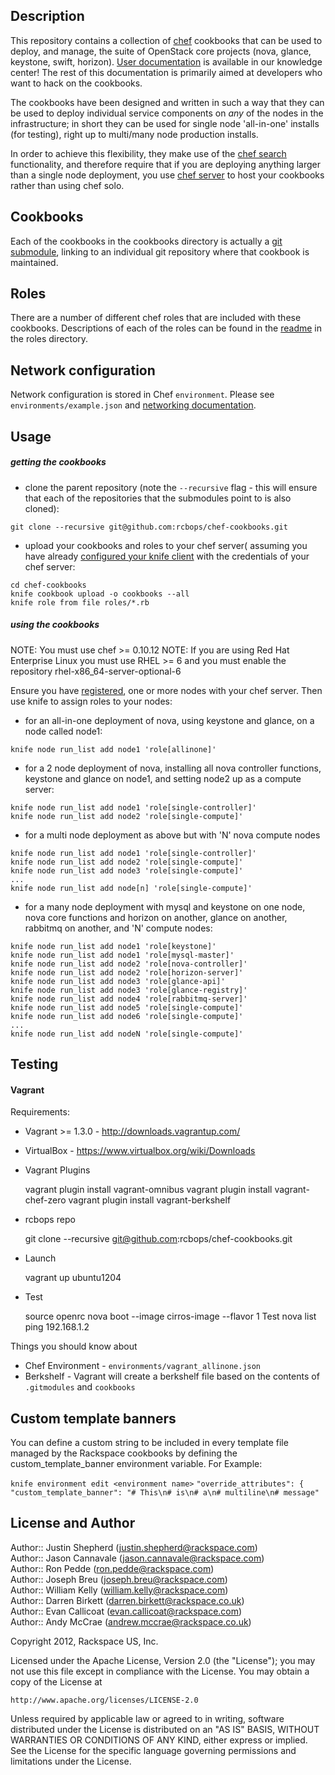 ## Description ##

This repository contains a collection of [chef](http://www.opscode.com/chef/) cookbooks  that can be used to deploy, and manage, the suite of OpenStack core projects (nova, glance, keystone, swift, horizon).  [User documentation](http://www.rackspace.com/knowledge_center/getting-started/rackspace-private-cloud) is available in our knowledge center!  The rest of this documentation is primarily aimed at developers who want to hack on the cookbooks.

The cookbooks have been designed and written in such a way that they can be used to deploy individual service components on _any_ of the nodes in the infrastructure; in short they can be used for single node 'all-in-one' installs (for testing), right up to multi/many node production installs.  

In order to achieve this flexibility, they make use of the [chef search](http://wiki.opscode.com/display/chef/Search)  functionality, and therefore require that if you are deploying anything larger than a single node deployment, you use [chef server](http://wiki.opscode.com/display/chef/Chef+Server) to host your cookbooks rather than using chef solo.  

## Cookbooks ##

Each of the cookbooks in the cookbooks directory is actually a [git submodule](http://help.github.com/submodules/), linking to an individual git repository where that cookbook is maintained.  

## Roles ##

There are a number of different chef roles that are included with these cookbooks.  Descriptions of each of the roles can be found in the [readme](https://github.com/rcbops/chef-cookbooks/blob/master/roles/README.md) in the roles directory.  

## Network configuration ##
Network configuration is stored in Chef `environment`. Please see `environments/example.json` and [networking documentation](networking.md).

## Usage ##

##### getting the cookbooks #####

* clone the parent repository (note the `--recursive` flag - this will ensure that each of the repositories that the submodules point to is also cloned):

`git clone --recursive git@github.com:rcbops/chef-cookbooks.git`  

* upload your cookbooks and roles to your chef server( assuming  you have already [configured your knife client](http://wiki.opscode.com/display/chef/Fast+Start+Guide) with the credentials of your chef server:  

`cd chef-cookbooks`  
`knife cookbook upload -o cookbooks --all`  
`knife role from file roles/*.rb`

##### using the cookbooks #####

NOTE: You must use chef >= 0.10.12
NOTE: If you are using Red Hat Enterprise Linux you must use RHEL >= 6 and you must enable the repository rhel-x86_64-server-optional-6

Ensure you have [registered](http://wiki.opscode.com/display/chef/Cookbook+Fast+Start+Guide#CookbookFastStartGuide-Registeranodewithchefclient),  one or more nodes with your chef server.  Then use knife to assign roles to your nodes:

* for an all-in-one deployment of nova, using keystone and glance, on a node called node1:  

`knife node run_list add node1 'role[allinone]'`  

* for a 2 node deployment of nova, installing all nova controller functions, keystone and glance on node1, and setting node2 up as a compute server:  

`knife node run_list add node1 'role[single-controller]'`  
`knife node run_list add node2 'role[single-compute]'`  

* for a multi node deployment as above but with 'N' nova compute nodes  

`knife node run_list add node1 'role[single-controller]'`  
`knife node run_list add node2 'role[single-compute]'`  
`knife node run_list add node3 'role[single-compute]'`  
`...`  
`knife node run_list add node[n] 'role[single-compute]'`  

* for a many node deployment with mysql and keystone on one node, nova core functions and horizon on another, glance on another, rabbitmq on another, and 'N' compute nodes:

`knife node run_list add node1 'role[keystone]'`  
`knife node run_list add node1 'role[mysql-master]'`  
`knife node run_list add node2 'role[nova-controller]'`  
`knife node run_list add node2 'role[horizon-server]'`  
`knife node run_list add node3 'role[glance-api]'`  
`knife node run_list add node3 'role[glance-registry]'`  
`knife node run_list add node4 'role[rabbitmq-server]'`  
`knife node run_list add node5 'role[single-compute]'`  
`knife node run_list add node6 'role[single-compute]'`  
`...`  
`knife node run_list add nodeN 'role[single-compute]'`  

## Testing ###

#### Vagrant ####

Requirements:

* Vagrant >= 1.3.0 - http://downloads.vagrantup.com/
* VirtualBox - https://www.virtualbox.org/wiki/Downloads
* Vagrant Plugins

    vagrant plugin install vagrant-omnibus
    vagrant plugin install vagrant-chef-zero
    vagrant plugin install vagrant-berkshelf

* rcbops repo

    git clone --recursive git@github.com:rcbops/chef-cookbooks.git

* Launch

    vagrant up ubuntu1204

* Test

    source openrc
    nova boot --image cirros-image --flavor 1 Test
    nova list
    ping 192.168.1.2

Things you should know about

* Chef Environment - `environments/vagrant_allinone.json`
* Berkshelf - Vagrant will create a berkshelf file based on the contents of `.gitmodules` and `cookbooks`


## Custom template banners ##

You can define a custom string to be included in every template file managed by the Rackspace cookbooks by defining the custom_template_banner environment variable.  For Example:

`knife environment edit <environment name>`
`"override_attributes": { "custom_template_banner": "# This\n# is\n# a\n# multiline\n# message"`

## License and Author ##

Author:: Justin Shepherd (<justin.shepherd@rackspace.com>)  
Author:: Jason Cannavale (<jason.cannavale@rackspace.com>)  
Author:: Ron Pedde (<ron.pedde@rackspace.com>)  
Author:: Joseph Breu (<joseph.breu@rackspace.com>)  
Author:: William Kelly (<william.kelly@rackspace.com>)  
Author:: Darren Birkett (<darren.birkett@rackspace.co.uk>)  
Author:: Evan Callicoat (<evan.callicoat@rackspace.com>)  
Author:: Andy McCrae (<andrew.mccrae@rackspace.co.uk>)  

Copyright 2012, Rackspace US, Inc.  

Licensed under the Apache License, Version 2.0 (the "License");
you may not use this file except in compliance with the License.
You may obtain a copy of the License at

    http://www.apache.org/licenses/LICENSE-2.0

Unless required by applicable law or agreed to in writing, software
distributed under the License is distributed on an "AS IS" BASIS,
WITHOUT WARRANTIES OR CONDITIONS OF ANY KIND, either express or implied.
See the License for the specific language governing permissions and
limitations under the License.
